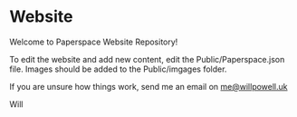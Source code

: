 # Website
Welcome to Paperspace Website Repository!

To edit the website and add new content, edit the Public/Paperspace.json file.
Images should be added to the Public/imgages folder.

If you are unsure how things work, send me an email on me@willpowell.uk

Will

